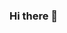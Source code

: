 ### Hi there 👋

<!--
**bolodissenoura/bolodissenoura** is a ✨ _special_ ✨ repository because its `README.md` (this file) appears on your GitHub profile.


- 🔭 I’m currently working on FrontEnd Development and searching new opportunities.
- 🌱 I’m currently learning Javascript, CSS, Html and trying some Python .
- 👯 I’m looking to collaborate in your project if you want, just chat me on instagram.
- 🤔 I’m looking for help with what you can ! Any information or idea in my projects are wellcome . 
- 💬 Ask me about anything you want .
- 😎 I love dogs, music ( follow my band @garbozina), play drums and guitar, League of Legends (Bolo disse noura) and make new friends !!
-----------------------------------------------------------------------------------------------------------------------------

- 🔭 Atualmente estou trabalhando no desenvolvimento do FrontEnd e buscando novas oportunidades.
- 🌱 Atualmente, estou aprendendo Javascript, CSS, Html e tentando Python.
- 👯 Estou procurando colaborar em seu projeto se você quiser, apenas me da um alô no instagram.
- 🤔 Estou procurando ajuda com o que você puder ajudar! Qualquer informação ou ideia em meus projetos é bem-vinda.
- 💬 Pergunte-me sobre o que quiser, só não te prometo a resposta certa pra tudo hahaha.
- 😎 Amo cachorros, música (siga minha banda: @garbozina), toco bateria e violão, League of Legends (Bolo disse noura) e faço novos amigos !!
--------------------------------------------------------------------------------
![Anurag's GitHub stats](https://github-readme-stats.vercel.app/api?username=anuraghazra&show_icons=true&theme=radical)
